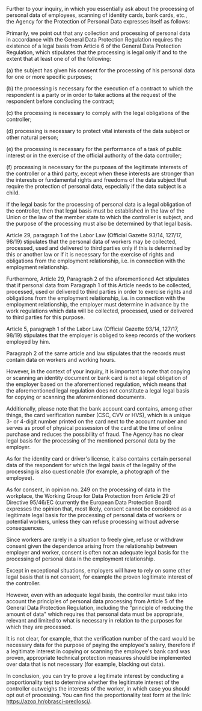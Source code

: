 Further to your inquiry, in which you essentially ask about the processing of personal data of employees, scanning of identity cards, bank cards, etc., the Agency for the Protection of Personal Data expresses itself as follows:

Primarily, we point out that any collection and processing of personal data in accordance with the General Data Protection Regulation requires the existence of a legal basis from Article 6 of the General Data Protection Regulation, which stipulates that the processing is legal only if and to the extent that at least one of of the following:

(a) the subject has given his consent for the processing of his personal data for one or more specific purposes;

(b) the processing is necessary for the execution of a contract to which the respondent is a party or in order to take actions at the request of the respondent before concluding the contract;

(c) the processing is necessary to comply with the legal obligations of the controller;

(d) processing is necessary to protect vital interests of the data subject or other natural person;

(e) the processing is necessary for the performance of a task of public interest or in the exercise of the official authority of the data controller;

(f) processing is necessary for the purposes of the legitimate interests of the controller or a third party, except when these interests are stronger than the interests or fundamental rights and freedoms of the data subject that require the protection of personal data, especially if the data subject is a child.

If the legal basis for the processing of personal data is a legal obligation of the controller, then that legal basis must be established in the law of the Union or the law of the member state to which the controller is subject, and the purpose of the processing must also be determined by that legal basis.

Article 29, paragraph 1 of the Labor Law (Official Gazette 93/14, 127/17, 98/19) stipulates that the personal data of workers may be collected, processed, used and delivered to third parties only if this is determined by this or another law or if it is necessary for the exercise of rights and obligations from the employment relationship, i.e. in connection with the employment relationship.

Furthermore, Article 29, Paragraph 2 of the aforementioned Act stipulates that if personal data from Paragraph 1 of this Article needs to be collected, processed, used or delivered to third parties in order to exercise rights and obligations from the employment relationship, i.e. in connection with the employment relationship, the employer must determine in advance by the work regulations which data will be collected, processed, used or delivered to third parties for this purpose.

Article 5, paragraph 1 of the Labor Law (Official Gazette 93/14, 127/17, 98/19) stipulates that the employer is obliged to keep records of the workers employed by him.

Paragraph 2 of the same article and law stipulates that the records must contain data on workers and working hours.

However, in the context of your inquiry, it is important to note that copying or scanning an identity document or bank card is not a legal obligation of the employer based on the aforementioned regulation, which means that the aforementioned legal regulation does not constitute a legal legal basis for copying or scanning the aforementioned documents.

Additionally, please note that the bank account card contains, among other things, the card verification number (CSC, CVV or HVS), which is a unique 3- or 4-digit number printed on the card next to the account number and serves as proof of physical possession of the card at the time of online purchase and reduces the possibility of fraud. The Agency has no clear legal basis for the processing of the mentioned personal data by the employer.

As for the identity card or driver's license, it also contains certain personal data of the respondent for which the legal basis of the legality of the processing is also questionable (for example, a photograph of the employee).

As for consent, in opinion no. 249 on the processing of data in the workplace, the Working Group for Data Protection from Article 29 of Directive 95/46/EC (currently the European Data Protection Board) expresses the opinion that, most likely, consent cannot be considered as a legitimate legal basis for the processing of personal data of workers or potential workers, unless they can refuse processing without adverse consequences.

Since workers are rarely in a situation to freely give, refuse or withdraw consent given the dependence arising from the relationship between employer and worker, consent is often not an adequate legal basis for the processing of personal data in the employment relationship.

Except in exceptional situations, employers will have to rely on some other legal basis that is not consent, for example the proven legitimate interest of the controller.

However, even with an adequate legal basis, the controller must take into account the principles of personal data processing from Article 5 of the General Data Protection Regulation, including the "principle of reducing the amount of data" which requires that personal data must be appropriate, relevant and limited to what is necessary in relation to the purposes for which they are processed.

It is not clear, for example, that the verification number of the card would be necessary data for the purpose of paying the employee's salary, therefore if a legitimate interest in copying or scanning the employee's bank card was proven, appropriate technical protection measures should be implemented over data that is not necessary (for example, blacking out data).

In conclusion, you can try to prove a legitimate interest by conducting a proportionality test to determine whether the legitimate interest of the controller outweighs the interests of the worker, in which case you should opt out of processing. You can find the proportionality test form at the link: https://azop.hr/obrasci-predlosci/.
